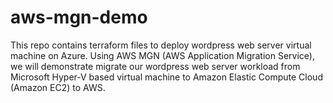 # aws-mgn-demo
This repo contains terraform files to deploy wordpress web server virtual machine on Azure.  Using AWS MGN (AWS Application Migration Service), we will demonstrate migrate our wordpress web server workload from Microsoft Hyper-V based virtual machine to Amazon Elastic Compute Cloud (Amazon EC2) to AWS.
